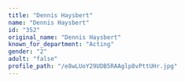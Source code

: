```yaml
---
title: "Dennis Haysbert"
name: "Dennis Haysbert"
id: "352"
original_name: "Dennis Haysbert"
known_for_department: "Acting"
gender: "2"
adult: "false"
profile_path: "/e8wLUoY29UDB5RAAglp8vPttUHr.jpg"
---
```

